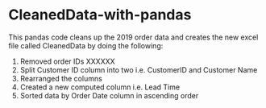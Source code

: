 # CleanedData-with-pandas
This pandas code cleans up the 2019 order data and creates the new excel file called CleanedData by doing the following:
  1. Removed order IDs XXXXXX
  2. Split Customer ID column into two i.e. CustomerID and Customer Name
  3. Rearranged the columns
  4. Created a new computed column i.e. Lead Time
  5. Sorted data by Order Date column in ascending order
